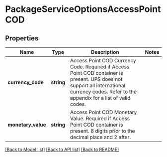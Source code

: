# PackageServiceOptionsAccessPointCOD

## Properties
Name | Type | Description | Notes
------------ | ------------- | ------------- | -------------
**currency_code** | **string** | Access Point COD Currency Code.  Required if Access Point COD container is present. UPS does not support all international currency codes. Refer to the appendix for a list of valid codes. | 
**monetary_value** | **string** | Access Point COD Monetary Value.  Required if Access Point COD container is present.  8 digits prior to the decimal place and 2 after. | 

[[Back to Model list]](../../README.md#documentation-for-models) [[Back to API list]](../../README.md#documentation-for-api-endpoints) [[Back to README]](../../README.md)

